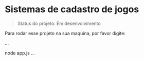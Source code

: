 <h1>Sistemas de cadastro de jogos</h1>

> Status do projeto: Em desenvolvimento

Para rodar esse projeto na sua maquina, por favor digite:

...

node app.js
...
